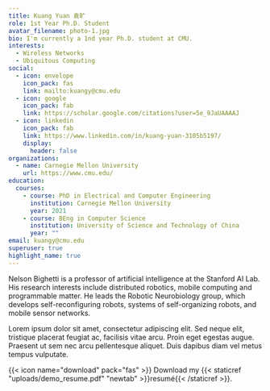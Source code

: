```yaml
---
title: Kuang Yuan 袁旷
role: 1st Year Ph.D. Student
avatar_filename: photo-1.jpg
bio: I'm currently a 1nd year Ph.D. student at CMU.
interests:
  - Wireless Networks
  - Ubiquitous Computing
social:
  - icon: envelope
    icon_pack: fas
    link: mailto:kuangy@cmu.edu
  - icon: google
    icon_pack: fab
    link: https://scholar.google.com/citations?user=5e_9JaUAAAAJ
  - icon: linkedin
    icon_pack: fab
    link: https://www.linkedin.com/in/kuang-yuan-3105b5197/
    display:
      header: false
organizations:
  - name: Carnegie Mellon University
    url: https://www.cmu.edu/
education:
  courses:
    - course: PhD in Electrical and Computer Engineering
      institution: Carnegie Mellon University
      year: 2021
    - course: BEng in Computer Science
      institution: University of Science and Technology of China
      year: ""
email: kuangy@cmu.edu
superuser: true
highlight_name: true
---
```


Nelson Bighetti is a professor of artificial intelligence at the Stanford AI Lab. His research interests include distributed robotics, mobile computing and programmable matter. He leads the Robotic Neurobiology group, which develops self-reconfiguring robots, systems of self-organizing robots, and mobile sensor networks.

Lorem ipsum dolor sit amet, consectetur adipiscing elit. Sed neque elit, tristique placerat feugiat ac, facilisis vitae arcu. Proin eget egestas augue. Praesent ut sem nec arcu pellentesque aliquet. Duis dapibus diam vel metus tempus vulputate.

{{< icon name="download" pack="fas" >}} Download my {{< staticref "uploads/demo_resume.pdf" "newtab" >}}resumé{{< /staticref >}}.
